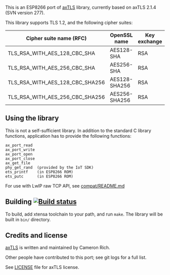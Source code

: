 This is an ESP8266 port of [axTLS](http://axtls.sourceforge.net/) library, currently based on axTLS 2.1.4 (SVN version 277). 

This library supports TLS 1.2, and the following cipher suites:

Cipher suite name (RFC)           | OpenSSL name  | Key exchange | Encryption |  Hash
----------------------------------|---------------|--------------|------------|---------
TLS_RSA_WITH_AES_128_CBC_SHA      | AES128-SHA    |      RSA     |  AES-128   | SHA-1
TLS_RSA_WITH_AES_256_CBC_SHA      | AES256-SHA    |      RSA     |  AES-256   | SHA-1
TLS_RSA_WITH_AES_128_CBC_SHA256   | AES128-SHA256 |      RSA     |  AES-128   | SHA-256
TLS_RSA_WITH_AES_256_CBC_SHA256   | AES256-SHA256 |      RSA     |  AES-256   | SHA-256

## Using the library

This is not a self-sufficient library. In addition to the standard C library functions, application has to provide the following functions:

```
ax_port_read
ax_port_write
ax_port_open
ax_port_close
ax_get_file
phy_get_rand  (provided by the IoT SDK)
ets_printf    (in ESP8266 ROM)
ets_putc      (in ESP8266 ROM)
```

For use with LwIP raw TCP API, see [compat/README.md](https://github.com/attachix/lwirax/blob/master/README.md)

## Building [![Build status](https://travis-ci.org/igrr/axtls-8266.svg)](https://travis-ci.org/igrr/axtls-8266)

To build, add xtensa toolchain to your path, and run `make`. The library will be built in `bin/` directory.

## Credits and license

[axTLS](http://axtls.sourceforge.net/) is written and maintained by Cameron Rich.

Other people have contributed to this port; see git logs for a full list.

See [LICENSE](LICENSE) file for axTLS license.
